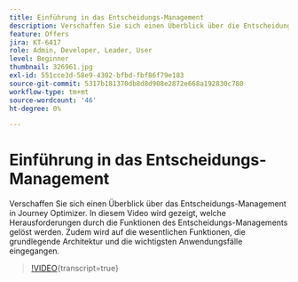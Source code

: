 ```yaml
---
title: Einführung in das Entscheidungs-Management
description: Verschaffen Sie sich einen Überblick über die Entscheidungs-Management-Funktionen von Journey Optimizer.
feature: Offers
jira: KT-6417
role: Admin, Developer, Leader, User
level: Beginner
thumbnail: 326961.jpg
exl-id: 551cce3d-58e9-4302-bfbd-fbf86f79e183
source-git-commit: 5317b181370db8d8d908e2872e668a192830c780
workflow-type: tm+mt
source-wordcount: '46'
ht-degree: 0%

---
```


# Einführung in das Entscheidungs-Management

Verschaffen Sie sich einen Überblick über das Entscheidungs-Management in Journey Optimizer. In diesem Video wird gezeigt, welche Herausforderungen durch die Funktionen des Entscheidungs-Managements gelöst werden. Zudem wird auf die wesentlichen Funktionen, die grundlegende Architektur und die wichtigsten Anwendungsfälle eingegangen.

>[!VIDEO](https://video.tv.adobe.com/v/326961?quality=12&learn=on){transcript=true}



